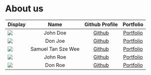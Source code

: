 # About us

| Display                                             |        Name        |        Github Profile         |             Portfolio             |
|-----------------------------------------------------|:------------------:|:-----------------------------:|:---------------------------------:|
| ![](https://via.placeholder.com/100.png?text=Photo) |      John Doe      | [Github](https://github.com/) | [Portfolio](docs/team/johndoe.md) |
| ![](https://via.placeholder.com/100.png?text=Photo) |      Don Joe       | [Github](https://github.com/) | [Portfolio](docs/team/johndoe.md) |
| ![](https://via.placeholder.com/100.png?text=Photo) | Samuel Tan Sze Wee | [Github](https://github.com/) | [Portfolio](docs/team/johndoe.md) |
| ![](https://via.placeholder.com/100.png?text=Photo) |      John Roe      | [Github](https://github.com/) | [Portfolio](docs/team/johndoe.md) |
| ![](https://via.placeholder.com/100.png?text=Photo) |      Don Roe       | [Github](https://github.com/) | [Portfolio](docs/team/johndoe.md) |
